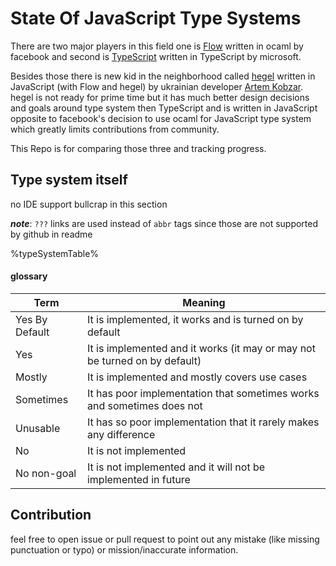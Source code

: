# State Of JavaScript Type Systems

There are two major players in this field one is [Flow](https://github.com/facebook/flow)
written in ocaml by facebook and second is [TypeScript](https://github.com/microsoft/typescript)
written in TypeScript by microsoft.

Besides those there is new kid in the neighborhood called [hegel](https://github.com/JSMonk/hegel)
written in JavaScript (with Flow and hegel) by ukrainian developer [Artem Kobzar](https://github.com/jsMonk).
hegel is not ready for prime time but it has much better design decisions and goals around type system then
TypeScript and is written in JavaScript opposite to facebook's decision to use ocaml
for JavaScript type system which greatly limits contributions from community.

This Repo is for comparing those three and tracking progress.

## Type system itself

no IDE support bullcrap in this section

***note***: `???` links are used instead of `abbr` tags since those are not supported by github in readme

%typeSystemTable%

#### glossary

|      Term      |                                  Meaning                                   |
|----------------|----------------------------------------------------------------------------|
| Yes By Default | It is implemented, it works and is turned on by default                    |
| Yes            | It is implemented and it works (it may or may not be turned on by default) |
| Mostly         | It is implemented and mostly covers use cases                              |
| Sometimes      | It has poor implementation that sometimes works and sometimes does not     |
| Unusable       | It has so poor implementation that it rarely makes any difference          |
| No             | It is not implemented                                                      |
| No non-goal    | It is not implemented and it will not be implemented in future             |

## Contribution

feel free to open issue or pull request to point out any mistake (like missing punctuation or typo) or mission/inaccurate information.
